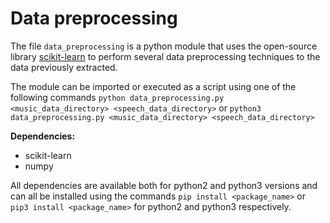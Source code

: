 # Data preprocessing

The file `data_preprocessing` is a python module that uses the open-source library [scikit-learn](https://scikit-learn.org/stable/) to perform several data preprocessing techniques to the data previously extracted.

The module can be imported or executed as a script using one of the following commands
`python data_preprocessing.py <music_data_directory> <speech_data_directory>`
or
`python3 data_preprocessing.py <music_data_directory> <speech_data_directory>`

**Dependencies:**
- scikit-learn
- numpy

All dependencies are available both for python2 and python3 versions and can all be installed using the commands `pip install <package_name>` or `pip3 install <package_name>` for python2 and python3 respectively.